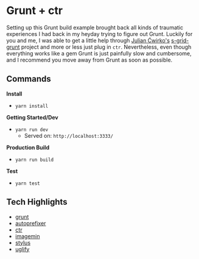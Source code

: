 # Grunt + ctr

Setting up this Grunt build example brought back all kinds of traumatic experiences I had back in my heyday trying to figure out Grunt. Luckily for you and me, I was able to get a little help through [Julian Ćwirko's](http://julian.io/) [s-grid-grunt](https://github.com/juliancwirko/s-grid-grunt) project and more or less just plug in `ctr`. Nevertheless, even though everything works like a gem Grunt is just painfully slow and cumbersome, and I recommend you move away from Grunt as soon as possible.


## Commands

__Install__

+ `yarn install`

__Getting Started/Dev__

+ `yarn run dev`
    * Served on: `http://localhost:3333/`

__Production Build__

+ `yarn run build`

__Test__

+ `yarn test`


## Tech Highlights

+ [grunt](https://gruntjs.com/)
+ [autoprefixer](https://github.com/postcss/autoprefixer)
+ [ctr](https://ctr-lang.com)
+ [imagemin](https://github.com/imagemin/imagemin)
+ [stylus](http://stylus-lang.com/)
+ [uglify](http://lisperator.net/uglifyjs/)


